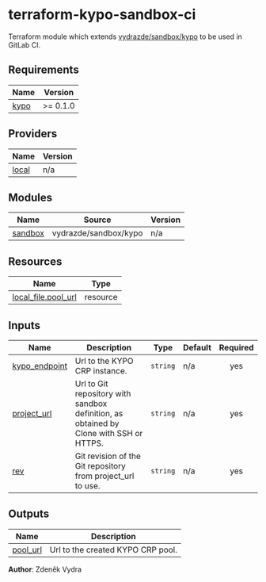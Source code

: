 # terraform-kypo-sandbox-ci

Terraform module which extends [vydrazde/sandbox/kypo](https://github.com/vydrazde/terraform-kypo-sandbox) to be used in GitLab CI.

<!-- BEGIN_TF_DOCS -->
## Requirements

| Name | Version |
|------|---------|
| <a name="requirement_kypo"></a> [kypo](#requirement\_kypo) | >= 0.1.0 |

## Providers

| Name | Version |
|------|---------|
| <a name="provider_local"></a> [local](#provider\_local) | n/a |

## Modules

| Name | Source | Version |
|------|--------|---------|
| <a name="module_sandbox"></a> [sandbox](#module\_sandbox) | vydrazde/sandbox/kypo | n/a |

## Resources

| Name | Type |
|------|------|
| [local_file.pool_url](https://registry.terraform.io/providers/hashicorp/local/latest/docs/resources/file) | resource |

## Inputs

| Name | Description | Type | Default | Required |
|------|-------------|------|---------|:--------:|
| <a name="input_kypo_endpoint"></a> [kypo\_endpoint](#input\_kypo\_endpoint) | Url to the KYPO CRP instance. | `string` | n/a | yes |
| <a name="input_project_url"></a> [project\_url](#input\_project\_url) | Url to Git repository with sandbox definition, as obtained by Clone with SSH or HTTPS. | `string` | n/a | yes |
| <a name="input_rev"></a> [rev](#input\_rev) | Git revision of the Git repository from project\_url to use. | `string` | n/a | yes |

## Outputs

| Name | Description |
|------|-------------|
| <a name="output_pool_url"></a> [pool\_url](#output\_pool\_url) | Url to the created KYPO CRP pool. |
<!-- END_TF_DOCS -->

**Author**: Zdeněk Vydra
